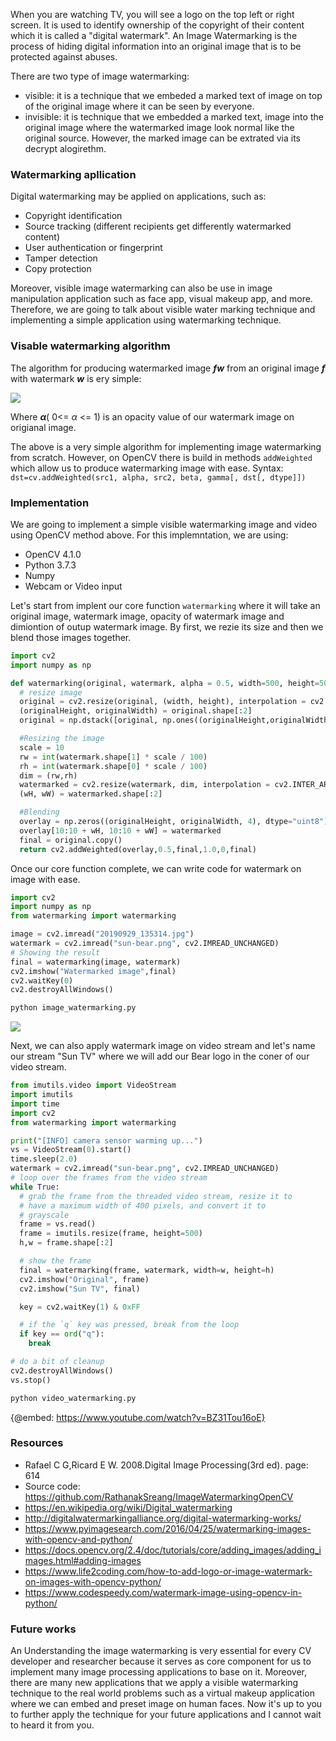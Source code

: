 When you are watching TV, you will see a logo on the top left or right screen. It is used to identify ownership of the copyright of their content which it is called a "digital watermark". An Image Watermarking is the process of hiding digital information into an original image that is to be protected against abuses. 

There are two type of image watermarking:
- visible: it is a technique that we embeded a marked text of image on top of the original image where it can be seen by everyone.
- invisible: it is technique that we embedded a marked text, image into the original image where the watermarked image look normal like the original source. However, the marked image can be extrated via its decrypt alogirethm.

### Watermarking apllication

Digital watermarking may be  applied on applications, such as:
-  Copyright identification
-  Source tracking (different recipients get differently watermarked content)
-  User authentication or fingerprint
-  Tamper detection
-  Copy protection

Moreover, visible image watermarking can also be use in image manipulation application such as face app, visual makeup app, and more. Therefore, we are going to talk about visible water marking technique and implementing a simple application using watermarking technique.

### Visable watermarking algorithm
The algorithm for producing watermarked image ***fw*** from an original image ***f*** with watermark ***w*** is ery simple:

![](https://images.viblo.asia/162aff7c-8751-44e7-a891-97e2a157dfdb.png)

Where ***α***( 0<= *α* <= 1) is an opacity value of our watermark image on origianal image.

The above is a very simple algorithm for implementing image watermarking from scratch. However,  on OpenCV there is build in methods `addWeighted` which allow us to produce watermarking image with ease.
Syntax: `dst=cv.addWeighted(src1, alpha, src2, beta, gamma[, dst[, dtype]])`

### Implementation
We are going to implement a simple visible watermarking image and video using OpenCV method above.  For this implemntation, we are using:
- OpenCV 4.1.0
- Python 3.7.3
- Numpy
- Webcam or Video input


Let's start from implent our core function `watermarking` where it will take an original image, watermark image, opacity of watermark image and dimiontion of outup watermark image. By first, we rezie its size and then we blend those images together.
```python
import cv2
import numpy as np

def watermarking(original, watermark, alpha = 0.5, width=500, height=500):
  # resize image
  original = cv2.resize(original, (width, height), interpolation = cv2.INTER_AREA)
  (originalHeight, originalWidth) = original.shape[:2]
  original = np.dstack([original, np.ones((originalHeight,originalWidth), dtype="uint8") * 255])

  #Resizing the image
  scale = 10
  rw = int(watermark.shape[1] * scale / 100)
  rh = int(watermark.shape[0] * scale / 100)
  dim = (rw,rh)
  watermarked = cv2.resize(watermark, dim, interpolation = cv2.INTER_AREA)
  (wH, wW) = watermarked.shape[:2]

  #Blending
  overlay = np.zeros((originalHeight, originalWidth, 4), dtype="uint8")
  overlay[10:10 + wH, 10:10 + wW] = watermarked
  final = original.copy()
  return cv2.addWeighted(overlay,0.5,final,1.0,0,final)
```
Once our core function complete, we  can write code for watermark on image with ease.
```python
import cv2
import numpy as np
from watermarking import watermarking

image = cv2.imread("20190929_135314.jpg")
watermark = cv2.imread("sun-bear.png", cv2.IMREAD_UNCHANGED)
# Showing the result
final = watermarking(image, watermark)
cv2.imshow("Watermarked image",final)
cv2.waitKey(0)
cv2.destroyAllWindows()
```
```sh
python image_watermarking.py
```
![](https://images.viblo.asia/077a2c74-805e-44f6-84b4-0561c53b3375.png)

Next, we can also apply watermark image on video stream and let's name  our stream "Sun TV" where we will add our Bear logo in the coner of our video stream.
```python
from imutils.video import VideoStream
import imutils
import time
import cv2
from watermarking import watermarking

print("[INFO] camera sensor warming up...")
vs = VideoStream(0).start()
time.sleep(2.0)
watermark = cv2.imread("sun-bear.png", cv2.IMREAD_UNCHANGED)
# loop over the frames from the video stream
while True:
  # grab the frame from the threaded video stream, resize it to
  # have a maximum width of 400 pixels, and convert it to
  # grayscale
  frame = vs.read()
  frame = imutils.resize(frame, height=500)
  h,w = frame.shape[:2]

  # show the frame
  final = watermarking(frame, watermark, width=w, height=h)
  cv2.imshow("Original", frame)
  cv2.imshow("Sun TV", final)

  key = cv2.waitKey(1) & 0xFF

  # if the `q` key was pressed, break from the loop
  if key == ord("q"):
    break

# do a bit of cleanup
cv2.destroyAllWindows()
vs.stop()
```
```sh
python video_watermarking.py
```
{@embed: https://www.youtube.com/watch?v=BZ31Tou16oE}
### Resources
- Rafael C G,Ricard E W. 2008.Digital Image Processing(3rd ed). page: 614
- Source code: https://github.com/RathanakSreang/ImageWatermarkingOpenCV
- https://en.wikipedia.org/wiki/Digital_watermarking
- http://digitalwatermarkingalliance.org/digital-watermarking-works/
- https://www.pyimagesearch.com/2016/04/25/watermarking-images-with-opencv-and-python/
- https://docs.opencv.org/2.4/doc/tutorials/core/adding_images/adding_images.html#adding-images
- https://www.life2coding.com/how-to-add-logo-or-image-watermark-on-images-with-opencv-python/
- https://www.codespeedy.com/watermark-image-using-opencv-in-python/
### Future works

An Understanding the image watermarking is very essential for every CV developer and researcher because it serves as core component for us to implement many image processing applications to base on it. Moreover, there are many new applications that we apply a visible watermarking technique to the real world problems such as a virtual makeup application where we can embed and preset image on human faces. Now it's up to you to further apply the technique for your future applications and I cannot wait to heard it from you.